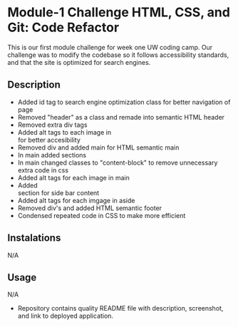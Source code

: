 # Module-1 Challenge HTML, CSS, and Git: Code Refactor

This is our first module challenge for week one UW coding camp. Our challenge was to modify the codebase so it follows accessibility standards, and that the site is optimized for search engines.

## Description

- Added id tag to search engine optimization class for better navigation of page
- Removed "header" as a class and remade into semantic HTML header
- Removed extra div tags
- Added alt tags to each image in <main> for better accesibility
- Removed div and added main for HTML semantic main
- In main added sections
- In main changed classes to "content-block" to remove unnecessary extra code in css
- Added alt tags for each image in main
- Added <aside> section for side bar content
- Added alt tags for each imgage in aside
- Removed div's and added HTML semantic footer
- Condensed repeated code in CSS to make more efficient


## Instalations

N/A

## Usage

N/A


* Repository contains quality README file with description, screenshot, and link to deployed application.



